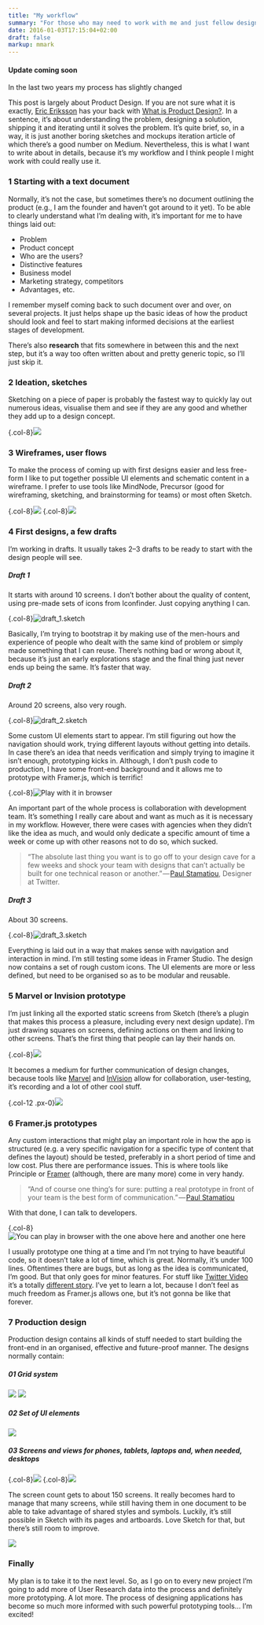```yaml
---
title: "My workflow"
summary: "For those who may need to work with me and just fellow designers"
date: 2016-01-03T17:15:04+02:00
draft: false
markup: mmark
---
```


<div class="alert alert-warning" role="alert"> 
<h4 class="alert-heading">Update coming soon</h4>In the last two years my process has slightly changed
</div>

This post is largely about Product Design. If you are not sure what it is exactly, [Eric Eriksson](https://medium.com/@ericeriksson) has your back with [What is Product Design?](https://medium.com/@ericeriksson/what-is-product-design-9709572cb3ff). In a sentence, it’s about understanding the problem, designing a solution, shipping it and iterating until it solves the problem. It’s quite brief, so, in a way, it is just another boring sketches and mockups iteration article of which there’s a good number on Medium. Nevertheless, this is what I want to write about in details, because it’s my workflow and I think people I might work with could really use it.

### 1 Starting with a text document
Normally, it’s not the case, but sometimes there’s no document outlining the product (e.g., I am the founder and haven’t got around to it yet). To be able to clearly understand what I’m dealing with, it’s important for me to have things laid out:

- Problem 
- Product concept
- Who are the users?
- Distinctive features
- Business model
- Marketing strategy, competitors
- Advantages, etc.

I remember myself coming back to such document over and over, on several projects. It just helps shape up the basic ideas of how the product should look and feel to start making informed decisions at the earliest stages of development.

There’s also **research** that fits somewhere in between this and the next step, but it’s a way too often written about and pretty generic topic, so I’ll just skip it.

### 2 Ideation, sketches
Sketching on a piece of paper is probably the fastest way to quickly lay out numerous ideas, visualise them and see if they are any good and whether they add up to a design concept.

{.col-8}![](/images/post_1/2.jpeg)

### 3 Wireframes, user flows
To make the process of coming up with first designs easier and less free-form I like to put together possible UI elements and schematic content in a wireframe. I prefer to use tools like MindNode, Precursor (good for wireframing, sketching, and brainstorming for teams) or most often Sketch.

{.col-8}![](/images/post_1/3.png)
{.col-8}![](/images/post_1/4.jpeg)

### 4 First designs, a few drafts
I’m working in drafts. It usually takes 2–3 drafts to be ready to start with the design people will see.
##### Draft 1
It starts with around 10 screens. I don’t bother about the quality of content, using pre-made sets of icons from Iconfinder. Just copying anything I can.

{.col-8}![](/images/post_1/5.jpeg "draft_1.sketch")

Basically, I’m trying to bootstrap it by making use of the men-hours and experience of people who dealt with the same kind of problem or simply made something that I can reuse. There’s nothing bad or wrong about it, because it’s just an early explorations stage and the final thing just never ends up being the same. It’s faster that way.

##### Draft 2
Around 20 screens, also very rough.

{.col-8}![](/images/post_1/6.jpeg "draft_2.sketch")

Some custom UI elements start to appear. I’m still figuring out how the navigation should work, trying different layouts without getting into details. In case there’s an idea that needs verification and simply trying to imagine it isn’t enough, prototyping kicks in. Although, I don’t push code to production, I have some front-end background and it allows me to prototype with Framer.js, which is terrific!

{.col-8}![](/images/post_1/7.png "Play with it in browser")

An important part of the whole process is collaboration with development team. It’s something I really care about and want as much as it is necessary in my workflow. However, there were cases with agencies when they didn’t like the idea as much, and would only dedicate a specific amount of time a week or come up with other reasons not to do so, which sucked.

> “The absolute last thing you want is to go off to your design cave for a few weeks and shock your team with designs that can’t actually be built for one technical reason or another.” — [Paul Stamatiou](https://medium.com/@stammy), Designer at Twitter.

##### Draft 3
About 30 screens.

{.col-8}![](/images/post_1/8.jpeg "draft_3.sketch")

Everything is laid out in a way that makes sense with navigation and interaction in mind. I’m still testing some ideas in Framer Studio. The design now contains a set of rough custom icons. The UI elements are more or less defined, but need to be organised so as to be modular and reusable.

### 5 Marvel or Invision prototype
I’m just linking all the exported static screens from Sketch (there’s a plugin that makes this process a pleasure, including every next design update). I’m just drawing squares on screens, defining actions on them and linking to other screens. That’s the first thing that people can lay their hands on.

{.col-8}![](/images/post_1/15.png)

It becomes a medium for further communication of design changes, because tools like [Marvel](https://marvelapp.com) and [InVision](https://www.invisionapp.com) allow for collaboration, user-testing, it’s recording and a lot of other cool stuff.

{.col-12 .px-0}![](/images/post_1/16.png)

### 6 Framer.js prototypes
Any custom interactions that might play an important role in how the app is structured (e.g. a very specific navigation for a specific type of content that defines the layout) should be tested, preferably in a short period of time and low cost. Plus there are performance issues. This is where tools like Principle or [Framer](https://framer.com) (although, there are many more) come in very handy.

> “And of course one thing’s for sure: putting a real prototype in front of your team is the best form of communication.” — [Paul Stamatiou](https://medium.com/@stammy)

With that done, I can talk to developers.

{.col-8}![](/images/post_1/17.png "You can play in browser with the one above here and another one here")

I usually prototype one thing at a time and I’m not trying to have beautiful code, so it doesn’t take a lot of time, which is great. Normally, it’s under 100 lines. Oftentimes there are bugs, but as long as the idea is communicated, I’m good. But that only goes for minor features. For stuff like [Twitter Video](https://blog.twitter.com/2015/now-on-twitter-group-direct-messages-and-mobile-video-capture) it’s a totally [different story](http://paulstamatiou.com/twitter-video/).
I’ve yet to learn a lot, because I don’t feel as much freedom as Framer.js allows one, but it’s not gonna be like that forever.

### 7 Production design
Production design contains all kinds of stuff needed to start building the front-end in an organised, effective and future-proof manner. The designs normally contain:

##### 01 Grid system

![](/images/post_1/9.jpeg)
![](/images/post_1/10.jpeg)

##### 02 Set of UI elements

![](/images/post_1/11.jpeg)

##### 03 Screens and views for phones, tablets, laptops and, when needed, desktops

{.col-8}![](/images/post_1/12.jpeg)
{.col-8}![](/images/post_1/13.jpeg)

The screen count gets to about 150 screens. It really becomes hard to manage that many screens, while still having them in one document to be able to take advantage of shared styles and symbols. Luckily, it’s still possible in Sketch with its pages and artboards. Love Sketch for that, but there’s still room to improve.

![](/images/post_1/14.jpeg)

### Finally
My plan is to take it to the next level. So, as I go on to every new project I’m going to add more of User Research data into the process and definitely more prototyping. A lot more. The process of designing applications has become so much more informed with such powerful prototyping tools… I’m excited!

